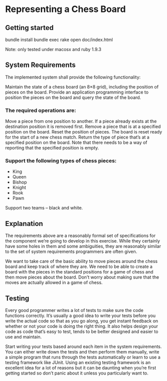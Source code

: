 # Representing a Chess Board

## Getting started

  bundle install
  bundle exec rake
  open doc/index.html

Note: only tested under macosx and ruby 1.9.3

## System Requirements

The implemented system shall provide the following functionality:

Maintain the state of a chess board (an 8×8 grid), including the position of pieces on the board.
Provide an application programming interface to position the pieces on the board and query the state of the board.

### The required operations are:

Move a piece from one position to another. If a piece already exists at the destination position it is removed first.
Remove a piece that is at a specified position on the board.
Reset the position of pieces. The board is reset ready for the start of a new chess match.
Return the type of piece that’s at a specified position on the board. Note that there needs to be a way of reporting that the specified position is empty.

### Support the following types of chess pieces:

- King
- Queen
- Bishop
- Knight
- Rook
- Pawn

Support two teams – black and white.

## Explanation

The requirements above are a reasonably formal set of specifications for the component we’re going to develop in this exercise. While they certainly have some holes in them and some ambiguities, they are reasonably similar to the set of system requirements programmers are often given.

We want to take care of the basic ability to move pieces around the chess board and keep track of where they are. We need to be able to create a board with the pieces in the standard positions for a game of chess and then move pieces about the board. Don’t worry about making sure that the moves are actually allowed in a game of chess.

## Testing

Every good programmer writes a lot of tests to make sure the code functions correctly. It’s usually a good idea to write your tests before you write the actual code so that as you go along, you get instant feedback on whether or not your code is doing the right thing. It also helps design your code as code that’s easy to test, tends to be better designed and easier to use and maintain.

Start writing your tests based around each item in the system requirements. You can either write down the tests and then perform them manually, write a simple program that runs through the tests automatically or learn to use a testing framework like JUnit. Using an existing testing framework is an excellent idea for a lot of reasons but it can be daunting when you’re first getting started so don’t panic about it unless you particularly want to.
